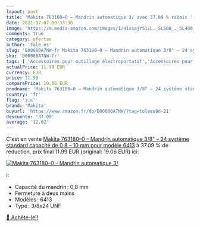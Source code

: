 ```yaml
---
layout: post
title: 'Makita 763180–0 – Mandrin automatique 3/ avec 37.09 % rabais '
date: 2021-07-07 00:33:36
image: 'https://m.media-amazon.com/images/I/41xsojY51iL._SL500_._SL400_.jpg'
comments: true
category: ofertas
author: 'tole.es'
slug: 'B00080A7NW-fr Makita 763180–0 – Mandrin automatique 3/8" – 24 système...'
sku: 'B00080A7NW-fr'
tags: [ 'Accessoires pour outillage électroportatif','Accessoires pour perceuses','Bricolage','Mandrins pour perceuse','Outillage à main et électroportatif','makita', ]
actualPrice: 11.99 EUR
currency: EUR
price: 11.99
comparePrice: 19.06 EUR
prodname: 'Makita 763180–0 – Mandrin automatique 3/8" – 24 système standard capacité de 0 8 – 10 mm pour modèle 6413'
country: 'fr'
flag: '🇫🇷'
brand: 'Makita'
buyurl: 'https://www.amazon.fr/dp/B00080A7NW/?tag=tolees0d-21'
descuento: '37.09'
average: '12.02'
---
```


C'est en vente [Makita 763180–0 – Mandrin automatique 3/8" – 24 système standard capacité de 0 8 – 10 mm pour modèle 6413](https://www.amazon.fr/dp/B00080A7NW/?tag=tolees0d-21)  à  37.09 % de réduction, prix final  11.99 EUR (original: 19.06 EUR) ici:

[![Makita 763180–0 – Mandrin automatique 3/](https://m.media-amazon.com/images/I/41xsojY51iL._SL500_._SL400_.jpg)](https://www.amazon.fr/dp/B00080A7NW/?tag=tolees0d-21)

ℹ️:

- Capacité du mandrin : 0,8 mm
- Fermeture à deux mains
- Modèles : 6413
- Type : 3/8x24 UNF

[🛒 Achète-le!!](https://www.amazon.fr/dp/B00080A7NW/?tag=tolees0d-21)
